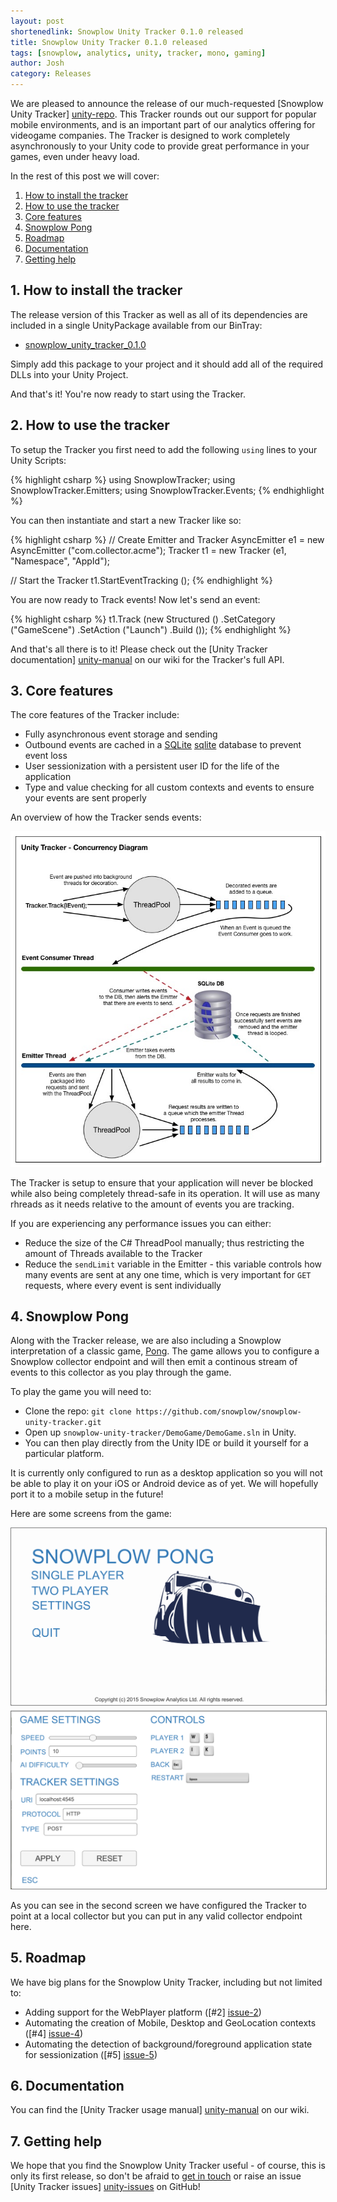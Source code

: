 ```yaml
---
layout: post
shortenedlink: Snowplow Unity Tracker 0.1.0 released
title: Snowplow Unity Tracker 0.1.0 released
tags: [snowplow, analytics, unity, tracker, mono, gaming]
author: Josh
category: Releases
---
```


We are pleased to announce the release of our much-requested [Snowplow Unity Tracker] [unity-repo]. This Tracker rounds out our support for popular mobile environments, and is an important part of our analytics offering for videogame companies. The Tracker is designed to work completely asynchronously to your Unity code to provide great performance in your games, even under heavy load.

In the rest of this post we will cover:

1. [How to install the tracker](/blog/2015/10/08/snowplow-unity-tracker-0.1.0-released/#how-to-install)
2. [How to use the tracker](/blog/2015/10/08/snowplow-unity-tracker-0.1.0-released/#how-to-use)
3. [Core features](/blog/2015/10/08/snowplow-unity-tracker-0.1.0-released/#features)
4. [Snowplow Pong](/blog/2015/10/08/snowplow-unity-tracker-0.1.0-released/#snowplow-pong)
5. [Roadmap](/blog/2015/10/08/snowplow-unity-tracker-0.1.0-released/#roadmap)
6. [Documentation](/blog/2015/10/08/snowplow-unity-tracker-0.1.0-released/#docs)
7. [Getting help](/blog/2015/10/08/snowplow-unity-tracker-0.1.0-released/#help)

<!--more-->

<h2 id="how-to-install">1. How to install the tracker</h2>

The release version of this Tracker as well as all of its dependencies are included in a single UnityPackage available from our BinTray: 

* [snowplow_unity_tracker_0.1.0][package-dl]

Simply add this package to your project and it should add all of the required DLLs into your Unity Project.

And that's it! You're now ready to start using the Tracker.

<h2 id="how-to-use">2. How to use the tracker</h2>

To setup the Tracker you first need to add the following `using` lines to your Unity Scripts:

{% highlight csharp %}
using SnowplowTracker;
using SnowplowTracker.Emitters;
using SnowplowTracker.Events;
{% endhighlight %}

You can then instantiate and start a new Tracker like so:

{% highlight csharp %}
// Create Emitter and Tracker
AsyncEmitter e1 = new AsyncEmitter ("com.collector.acme");
Tracker t1 = new Tracker (e1, "Namespace", "AppId");

// Start the Tracker
t1.StartEventTracking ();
{% endhighlight %}

You are now ready to Track events! Now let's send an event:

{% highlight csharp %}
t1.Track (new Structured ()
    .SetCategory ("GameScene")
    .SetAction ("Launch")
    .Build ());
{% endhighlight %}

And that's all there is to it! Please check out the [Unity Tracker documentation] [unity-manual] on our wiki for the Tracker's full API.

<h2 id="features">3. Core features</h2>

The core features of the Tracker include:

* Fully asynchronous event storage and sending
* Outbound events are cached in a [SQLite] [sqlite] database to prevent event loss
* User sessionization with a persistent user ID for the life of the application
* Type and value checking for all custom contexts and events to ensure your events are sent properly

An overview of how the Tracker sends events:

<img src="/assets/img/blog/2015/10/Unity-Tracker-Concurrency.jpg" />

The Tracker is setup to ensure that your application will never be blocked while also being completely thread-safe in its operation. It will use as many rhreads as it needs relative to the amount of events you are tracking.

If you are experiencing any performance issues you can either:

* Reduce the size of the C# ThreadPool manually; thus restricting the amount of Threads available to the Tracker
* Reduce the `sendLimit` variable in the Emitter - this variable controls how many events are sent at any one time, which is very important for `GET` requests, where every event is sent individually

<h2 id="snowplow-pong">4. Snowplow Pong</h2>

Along with the Tracker release, we are also including a Snowplow interpretation of a classic game, [Pong][pong]. The game allows you to configure a Snowplow collector endpoint and will then emit a continous stream of events to this collector as you play through the game.

To play the game you will need to:

* Clone the repo: `git clone https://github.com/snowplow/snowplow-unity-tracker.git`
* Open up `snowplow-unity-tracker/DemoGame/DemoGame.sln` in Unity.
* You can then play directly from the Unity IDE or build it yourself for a particular platform.

It is currently only configured to run as a desktop application so you will not be able to play it on your iOS or Android device as of yet. We will hopefully port it to a mobile setup in the future!

Here are some screens from the game:

<img src="/assets/img/blog/2015/10/snowplow_pong_home.png" style="border:1px solid grey; margin-bottom:5px;"/>
<img src="/assets/img/blog/2015/10/snowplow_pong_settings.png" style="border:1px solid grey;"/>

As you can see in the second screen we have configured the Tracker to point at a local collector but you can put in any valid collector endpoint here.

<h2 id="roadmap">5. Roadmap</h2>

We have big plans for the Snowplow Unity Tracker, including but not limited to:

* Adding support for the WebPlayer platform ([#2] [issue-2])
* Automating the creation of Mobile, Desktop and GeoLocation contexts ([#4] [issue-4])
* Automating the detection of background/foreground application state for sessionization ([#5] [issue-5])

<h2 id="docs">6. Documentation</h2>

You can find the [Unity Tracker usage manual] [unity-manual] on our wiki.

<h2 id="help">7. Getting help</h2>

We hope that you find the Snowplow Unity Tracker useful - of course, this is only its first release, so don't be afraid to [get in touch][talk-to-us] or raise an issue [Unity Tracker issues] [unity-issues] on GitHub!

[unity-repo]: https://github.com/snowplow/snowplow-unity-tracker
[unity-manual]: https://github.com/snowplow/snowplow/wiki/Unity-Tracker
[talk-to-us]: https://github.com/snowplow/snowplow/wiki/Talk-to-us
[unity-issues]: https://github.com/snowplow/snowplow-unity-tracker/issues
[package-dl]: http://dl.bintray.com/snowplow/snowplow-generic/snowplow_unity_tracker_0.1.0.zip
[sqlite]: https://www.sqlite.org/
[pong]: https://en.wikipedia.org/wiki/Pong

[issue-2]: https://github.com/snowplow/snowplow-unity-tracker/issues/2
[issue-4]: https://github.com/snowplow/snowplow-unity-tracker/issues/4
[issue-5]: https://github.com/snowplow/snowplow-unity-tracker/issues/5
